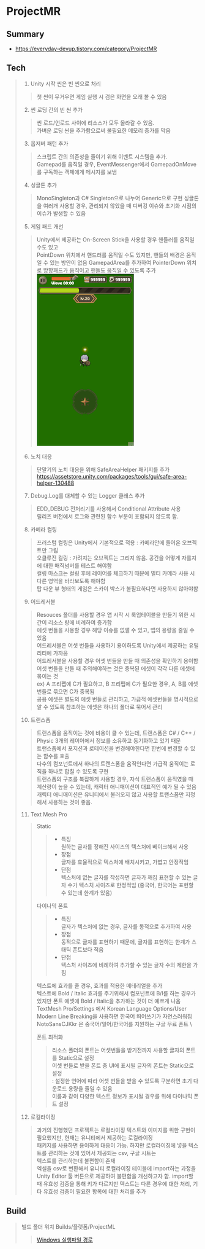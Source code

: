 # ProjectMR
## Summary
- https://everyday-devup.tistory.com/category/ProjectMR

## Tech
> 1. Unity 시작 씬은 빈 씬으로 처리 
>> 첫 씬이 무거우면 게임 실행 시 검은 화면을 오래 볼 수 있음
> 2. 씬 로딩 간의 빈 씬 추가 
>> 씬 로드/언로드 사이에 리소스가 모두 올라갈 수 있음.\
>> 가벼운 로딩 씬을 추가함으로써 불필요한 메모리 증가를 막음
> 3. 옵저버 패턴 추가
>> 스크립트 간의 의존성을 줄이기 위해 이벤트 시스템을 추가.\
>> Gamepad를 움직일 경우, EventMessenger에서 GamepadOnMove 를 구독하는 객체에게 메시지를 보냄
> 4. 싱글톤 추가
>> MonoSingleton과 C# Singleton으로 나누어 Generic으로 구현
>> 싱글톤을 여러개 사용할 경우, 관리되지 않았을 때 디버깅 이슈와 초기화 시점의 이슈가 발생할 수 있음
> 5. 게임 패드 개선
>> Unity에서 제공하는 On-Screen Stick을 사용할 경우 핸들러를 움직일 수도 있고 \
>> PointDown 위치에서 핸드러를 움직일 수도 있지만, 핸들의 배경은 움직일 수 있는 방안이 없음
>> GamepadArea를 추가하여 PointerDown 위치로 방향패드가 움직이고 핸들도 움직일 수 있도록 추가\
![Gamepad](Gif/Day01.Gamepad.gif)
> 6. 노치 대응
>> 단말기의 노치 대응을 위해 SafeAreaHelper 패키지를 추가 
> https://assetstore.unity.com/packages/tools/gui/safe-area-helper-130488
> 7. Debug.Log를 대체할 수 있는 Logger 클래스 추가
>> EDD_DEBUG 전처리기를 사용해서 Conditional Attribute 사용 \
>> 릴리즈 버전에서 로그와 관련된 함수 부분이 포함되지 않도록 함.
> 8. 카메라 컬링
>> 프러스텀 컬링은 Unity에서 기본적으로 적용 : 카메라안에 들어온 오브젝트만 그림 \
>> 오클루전 컬링 : 가려지는 오브젝트는 그리지 않음. 공간을 어떻게 자를지에 대한 매직넘버를 테스트 해야함 \
>> 컬링 마스크는 컬링 후에 레이어를 체크하기 때문에 멀티 카메라 사용 시 다른 영역을 바라보도록 해야함 \
>> 탑 다운 뷰 형태의 게임은 스카이 박스가 불필요하다면 사용하지 않아야함
> 9. 어드레서블
>> Resouces 폴더를 사용할 경우 앱 시작 시 룩업테이블을 만들기 위한 시간이 리소스 량에 비례하여 증가함 \
>> 에셋 번들을 사용할 경우 해당 이슈를 없앨 수 있고, 앱의 용량을 줄일 수 있음 \
>> 어드레서블은 어셋 번들을 사용하기 용이하도록 Unity에서 제공하는 유틸리티에 가까움 \
>> 어드레서블을 사용할 경우 어셋 번들을 만들 때 의존성을 확인하기 용이함 \
>> 어셋 번들을 만들 때 주의해야하는 것은 중복된 에셋이 각각 다른 에셋에 묶이는 것 \
>> ex) A 프리팹에 C가 필요하고, B 프리팹에 C가 필요한 경우, A, B를 에셋 번들로 묶으면 C가 중복됨 \
>> 공용 에셋은 별도의 에셋 번들로 관리하고, 가급적 에셋번들을 명시적으로 알 수 있도록 참조하는 에셋은 하나의 폴더로 묶어서 관리
> 10. 트랜스폼
>> 트랜스폼을 움직이는 것에 비용이 클 수 있는데, 트랜스폼은 C# / C++ / Physic 3개의 레이어에서 정보를 소유하고 동기화하고 있기 때문 \
>> 트랜스폼에서 포지션과 로테이션을 변경해야한다면 한번에 변경할 수 있는 함수를 호출 \
>> 다수의 컴포넌트에서 하나의 트랜스폼을 움직인다면 가급적 움직이는 로직을 하나로 합칠 수 있도록 구현 \
>> 트랜스폼의 구조를 복잡하게 사용할 경우, 자식 트랜스폼이 움직였을 때 계산량이 높을 수 있는데, 캐릭터 애니매이션이 대표적인 예가 될 수 있음\
>> 캐릭터 애니매이션은 유니티에서 불러오지 않고 사용할 트랜스폼만 지정해서 사용하는 것이 좋음.
> 11. Text Mesh Pro
>> Static
>>> * 특징 \
>>> 원하는 글자를 정해진 사이즈의 텍스처에 베이크해서 사용
>>> * 장점 \
>>> 글자를 효율적으로 텍스처에 배치시키고, 가볍고 안정적임
>>> * 단점 \
>>> 텍스처에 없는 글자를 작성하면 글자가 깨짐
>>> 표현할 수 있는 글자 수가 텍스처 사이즈로 한정적임 (중국어, 한국어는 표현할 수 있는데 한계가 있음)
>>>
>> 다이나믹 폰트
>>> * 특징 \
>>> 글자가 텍스처에 없는 경우, 글자를 동적으로 추가하여 사용 
>>> * 장점 \
>>> 동적으로 글자를 표현하기 때문에, 글자를 표현하는 한계가 스태틱 폰트보다 적음 
>>> * 단점 \
>>> 텍스처 사이즈에 비례하여 추가할 수 있는 글자 수의 제한을 가짐 
>>> 
>> 텍스트에 효과를 줄 경우, 효과를 적용한 메테리얼을 추가 \
>> 텍스트에 Bold / Italic 효과를 주기위해서 컴포넌트에 B/I를 하는 경우가 있지만 폰트 에셋에 Bold / Italic을 추가하는 것이 더 예쁘게 나옴 \
>> TextMesh Pro/Settings 에서 Korean Language Options/User Modern Line Breaking을 사용하면 한국어 띄어쓰기가 자연스러워짐 \
>> NotoSansCJKkr 은 중국어/일어/한국어를 지원하는 구글 무료 폰트 \
>>
>> 폰트 최적화
>>> 리소스 폴더의 폰트는 어셋번들을 받기전까지 사용할 글자의 폰트를 Static으로 설정 \
>>> 어셋 번들로 받을 폰트 중 UI에 표시될 글자의 폰트는 Static으로 설정 \
>>> : 설정한 언어에 따라 어셋 번들을 받을 수 있도록 구분하면 초기 다운로드 용량을 줄일 수 있음 \
>>> 이름과 같이 다양한 텍스트 정보가 표시될 경우를 위해 다이나믹 폰트 설정
> 12. 로컬라이징
>> 과거의 진행했던 프로젝트는 로컬라이징 텍스트와 이미지를 위한 구현이 필요했지만, 현재는 유니티에서 제공하는 로컬라이징\
>> 패키지를 사용하면 용이하게 대응이 가능. 하지만 로컬라이징에 넣을 텍스트를 관리하는 것에 있어서 제공되는 csv, 구글 시트는\
>> 텍스트를 관리하는데 불편함이 존재\
>> 엑셀을 csv로 변환해서 유니티 로컬라이징 테이블에 import하는 과정을 Unity Editor 툴 버튼으로 제공하여 불편함을 개선하고자 함.
>> import할 때 유효성 검증을 통해 키가 다르지만 텍스트는 다른 경우에 대한 처리, 기타 유효성 검증이 필요한 항목에 대한 처리를 추가

## Build
> 빌드 폴더 위치
> Builds/플랫폼/ProjectML
>> <a href="https://github.com/EverydayDevup/ProjectMR/tree/main/Builds/Windows" download>Windows 실행파일 경로</a>
